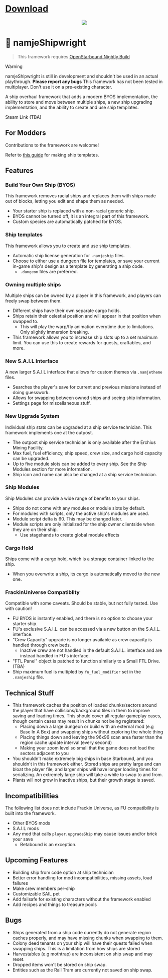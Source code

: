 <h1><a href="https://github.com/namje0/namje_shipwright/releases">Download</a></h1>
<p align="center"><img src="https://i.imgur.com/FN9fjwi.gif"/></p>

# 🚀 namjeShipwright
> This framework requires [OpenStarbound Nightly Build](https://github.com/OpenStarbound/OpenStarbound)

> [!WARNING]
> namjeShipwright is still in development and shouldn't be used in an actual playthrough. **Please report any bugs**
> This framework has not been tested in multiplayer.
> Don't use it on a pre-existing character.

A ship overhaul framework that adds a modern BYOS implementation, the ability to store and move between multiple ships, a new ship upgrading implementation, and the ability to create and use ship templates.

Steam Link (TBA)

## For Modders
Contributions to the framework are welcome!

Refer to [this guide](https://github.com/namje0/namje_shipwright/blob/main/namje_ships/making_ships.md) for making ship templates.

## Features
### Build Your Own Ship (BYOS)
This framework removes racial ships and replaces them with ships made out of blocks, letting you edit and shape them as needed.
- Your starter ship is replaced with a non-racial generic ship.
- BYOS cannot be turned off, it is an integral part of this framework.
- Custom species are automatically patched for BYOS.
### Ship templates
This framework allows you to create and use ship templates.
- Automatic ship license generation for `.namjeship` files.
- Choose to either use a dungeon file for templates, or save your current in-game ship's design as a template by generating a ship code.
    - `.dungeon` files are preferred.
### Owning multiple ships
Multiple ships can be owned by a player in this framework, and players can freely swap between them.
- Different ships have their own separate cargo holds.
- Ships retain their celestial position and will appear in that position when swapped to.
    - This will play the warp/fly animation everytime due to limitations. Only slightly immersion breaking.
- This framework allows you to increase ship slots up to a set maximum limit. You can use this to create rewards for quests, craftables, and more.
### New S.A.I.L Interface
A new larger S.A.I.L interface that allows for custom themes via `.namjetheme` files.
- Searches the player's save for current and previous missions instead of doing guesswork.
- Allows for swapping between owned ships and seeing ship information.
- Settings page for miscellaneous stuff.
### New Upgrade System
Individual ship stats can be upgraded at a ship service technician. This framework implements one at the outpost.
- The outpost ship service technician is only available after the Erchius Mining Facility.
- Max fuel, fuel efficiency, ship speed, crew size, and cargo hold capacity can be upgraded.
- Up to five module slots can be added to every ship. See the Ship Modules section for more information.
- Ship icon and name can also be changed at a ship service technician.
### Ship Modules
Ship Modules can provide a wide range of benefits to your ships.
- Ships do not come with any modules or module slots by default.
- For modules with scripts, only the active ship's modules are used.
- Module script delta is 60. This may be changed later.
- Module scripts are only initialized for the ship owner clientside when they are on their ship.
    - Use stagehands to create global module effects
### Cargo Hold
Ships come with a cargo hold, which is a storage container linked to the ship.
- When you overwrite a ship, its cargo is automatically moved to the new one.
### FrackinUniverse Compatiblity
Compatible with some caveats. Should be stable, but not fully tested. Use with caution!
- FU BYOS is instantly enabled, and there is no option to choose your starter ship.
- FU's exclusive S.A.I.L. can be accessed via a new button on the S.A.I.L. interface.
- "Crew Capacity" upgrade is no longer available as crew capacity is handled through crew beds.
    - Inactive crew are not handled in the default S.A.I.L. interface and are instead handled in FU's interface.
- "FTL Panel" object is patched to function similarly to a Small FTL Drive. (TBA)
- Ship maximum fuel is multipled by `fu_fuel_modifier` set in the `.namjeship` file.

## Technical Stuff
- This framework caches the position of loaded chunks/sectors around the player that have collisions/background tiles in them to improve saving and loading times. This should cover all regular gameplay cases, though certain cases may result in chunks not being registered:
    - Placing down a large dungeon or build with an external mod (e.g Base In A Box) and swapping ships without exploring the whole thing
    - Placing things down and leaving the 96x96 scan area faster than the region cache update interval (every second)
    - Making your zoom level so small that the game does not load the sectors adjacent to you
- You shouldn't make extremely big ships in base Starbound, and you shouldn't in this framework either. Stored ships are pretty large and can bloat the player file, and larger ships will have longer loading times for serializing. An extremely large ship will take a while to swap to and from.
- Plants will not grow in inactive ships, but their growth stage is saved.

## Incompatibilities
The following list does not include Frackin Universe, as FU compatibility is built into the framework.
- Other BYOS mods
- S.A.I.L mods
- Any mod that calls `player.upgradeShip` may cause issues and/or brick your save
    - Betabound is an exception.

## Upcoming Features
- Building ship from code option at ship technician
- Better error handling for mod incompatibilities, missing assets, load failures
- Make crew members per-ship
- Customizable SAIL pet
- Add failsafe for existing characters without the framework enabled
- Add recipes and things to treasure pools

## Bugs
- Ships generated from a ship code currently do not generate region caches properly, and may have missing chunks when swapping to them.
- Colony deed tenants on your ship will have their quests failed when swapping ships. This is a limitation from how ships are stored
- Harvestables (e.g mothtrap) are inconsistent on ship swap and may reset.
- Dropped items won't be stored on ship swap.
- Entities such as the Rail Tram are currently not saved on ship swap.